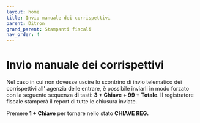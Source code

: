 ```yaml
---
layout: home
title: Invio manuale dei corrispettivi
parent: Ditron
grand_parent: Stampanti fiscali
nav_order: 4
---
```


# Invio manuale dei corrispettivi
Nel caso in cui non dovesse uscire lo scontrino di invio telematico dei corrispettivi all' agenzia delle entrare, è possibile inviarli in modo forzato con la seguente sequenza di tasti:
**3 + Chiave + 99 + Totale**. Il registratore fiscale stamperà il report di tutte le chiusura inviate. 

Premere **1 + Chiave** per tornare nello stato **CHIAVE REG.**
